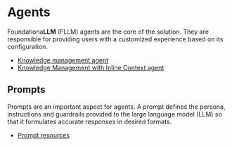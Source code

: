 # Agents

Foundationa**LLM** (FLLM) agents are the core of the solution. They are responsible for providing users with a customized experience based on its configuration.

- [Knowledge management agent](knowledge-management-agent.md)
- [Knowledge Management with Inline Context agent](knowledge-management-with-inline-context.md)

## Prompts

Prompts are an important aspect for agents. A prompt defines the persona, instructions and guardrails provided to the large language model (LLM) so that it formulates accurate responses in desired formats.

- [Prompt resources](prompt-resource.md)
